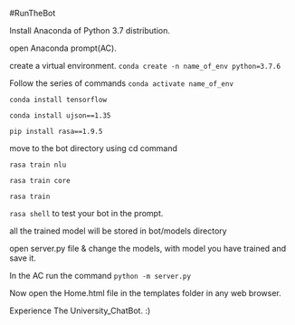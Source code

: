 #RunTheBot 

Install Anaconda of Python 3.7 distribution.

open Anaconda prompt(AC). 

create a virtual environment.
	``` conda create -n name_of_env python=3.7.6 ```

Follow the series of commands
``` conda activate name_of_env ```

``` conda install tensorflow ```

``` conda install ujson==1.35 ```

``` pip install rasa==1.9.5 ```

move to the bot directory using cd command

``` rasa train nlu ```

``` rasa train core ```

``` rasa train ```

``` rasa shell ``` to test your bot in the prompt.

all the trained model will be stored in bot/models directory

open server.py file & change the models, with model you have trained and save it.

In the AC run the command ``` python -m server.py ```

Now open the Home.html file in the templates folder in any web browser.

Experience The University_ChatBot. :)
